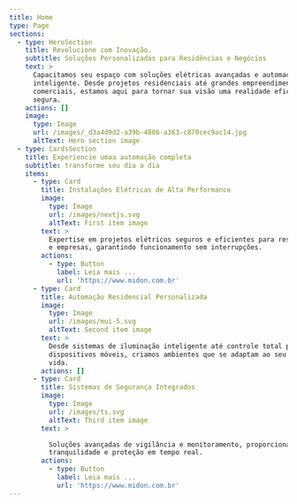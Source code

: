 ```yaml
---
title: Home
type: Page
sections:
  - type: HeroSection
    title: Revolucione com Inovação.
    subtitle: Soluções Personalizadas para Residências e Negócios
    text: >
      Capacitamos seu espaço com soluções elétricas avançadas e automação
      inteligente. Desde projetos residenciais até grandes empreendimentos
      comerciais, estamos aqui para tornar sua visão uma realidade eficiente e
      segura.
    actions: []
    image:
      type: Image
      url: /images/_d3a4d9d2-a39b-480b-a363-c870cec9ac14.jpg
      altText: Hero section image
  - type: CardsSection
    title: Experiencie umaa automação completa
    subtitle: transforme seu dia a dia
    items:
      - type: Card
        title: Instalações Elétricas de Alta Performance
        image:
          type: Image
          url: /images/nextjs.svg
          altText: First item image
        text: >
          Expertise em projetos elétricos seguros e eficientes para residências
          e empresas, garantindo funcionamento sem interrupções.
        actions:
          - type: Button
            label: Leia mais ...
            url: 'https://www.midon.com.br'
      - type: Card
        title: Automação Residencial Personalizada
        image:
          type: Image
          url: /images/mui-5.svg
          altText: Second item image
        text: >
          Desde sistemas de iluminação inteligente até controle total por
          dispositivos móveis, criamos ambientes que se adaptam ao seu estilo de
          vida.
        actions: []
      - type: Card
        title: Sistemas de Segurança Integrados
        image:
          type: Image
          url: /images/ts.svg
          altText: Third item image
        text: >

          Soluções avançadas de vigilância e monitoramento, proporcionando
          tranquilidade e proteção em tempo real.
        actions:
          - type: Button
            label: Leia mais ...
            url: 'https://www.midon.com.br'
---
```

